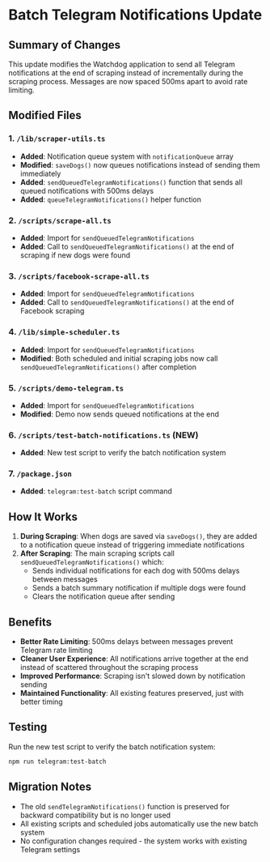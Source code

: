 # Batch Telegram Notifications Update

## Summary of Changes

This update modifies the Watchdog application to send all Telegram notifications at the end of scraping instead of incrementally during the scraping process. Messages are now spaced 500ms apart to avoid rate limiting.

## Modified Files

### 1. `/lib/scraper-utils.ts`
- **Added**: Notification queue system with `notificationQueue` array
- **Modified**: `saveDogs()` now queues notifications instead of sending them immediately
- **Added**: `sendQueuedTelegramNotifications()` function that sends all queued notifications with 500ms delays
- **Added**: `queueTelegramNotifications()` helper function

### 2. `/scripts/scrape-all.ts`
- **Added**: Import for `sendQueuedTelegramNotifications`
- **Added**: Call to `sendQueuedTelegramNotifications()` at the end of scraping if new dogs were found

### 3. `/scripts/facebook-scrape-all.ts`
- **Added**: Import for `sendQueuedTelegramNotifications`
- **Added**: Call to `sendQueuedTelegramNotifications()` at the end of Facebook scraping

### 4. `/lib/simple-scheduler.ts`
- **Added**: Import for `sendQueuedTelegramNotifications`
- **Modified**: Both scheduled and initial scraping jobs now call `sendQueuedTelegramNotifications()` after completion

### 5. `/scripts/demo-telegram.ts`
- **Added**: Import for `sendQueuedTelegramNotifications`
- **Modified**: Demo now sends queued notifications at the end

### 6. `/scripts/test-batch-notifications.ts` (NEW)
- **Added**: New test script to verify the batch notification system

### 7. `/package.json`
- **Added**: `telegram:test-batch` script command

## How It Works

1. **During Scraping**: When dogs are saved via `saveDogs()`, they are added to a notification queue instead of triggering immediate notifications
2. **After Scraping**: The main scraping scripts call `sendQueuedTelegramNotifications()` which:
   - Sends individual notifications for each dog with 500ms delays between messages
   - Sends a batch summary notification if multiple dogs were found
   - Clears the notification queue after sending

## Benefits

- **Better Rate Limiting**: 500ms delays between messages prevent Telegram rate limiting
- **Cleaner User Experience**: All notifications arrive together at the end instead of scattered throughout the scraping process
- **Improved Performance**: Scraping isn't slowed down by notification sending
- **Maintained Functionality**: All existing features preserved, just with better timing

## Testing

Run the new test script to verify the batch notification system:
```bash
npm run telegram:test-batch
```

## Migration Notes

- The old `sendTelegramNotifications()` function is preserved for backward compatibility but is no longer used
- All existing scripts and scheduled jobs automatically use the new batch system
- No configuration changes required - the system works with existing Telegram settings
